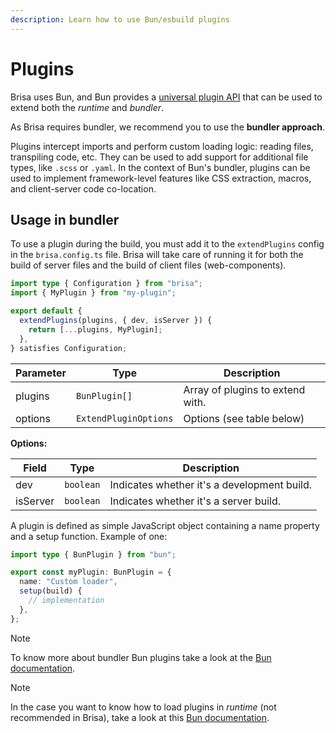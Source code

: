 ```yaml
---
description: Learn how to use Bun/esbuild plugins
---
```


# Plugins

Brisa uses Bun, and Bun provides a [universal plugin API](https://bun.sh/docs/runtime/plugins) that can be used to extend both the _runtime_ and _bundler_.

As Brisa requires bundler, we recommend you to use the **bundler approach**.

Plugins intercept imports and perform custom loading logic: reading files, transpiling code, etc. They can be used to add support for additional file types, like `.scss` or `.yaml`. In the context of Bun's bundler, plugins can be used to implement framework-level features like CSS extraction, macros, and client-server code co-location.

## Usage in bundler

To use a plugin during the build, you must add it to the `extendPlugins` config in the `brisa.config.ts` file. Brisa will take care of running it for both the build of server files and the build of client files (web-components).

```ts filename="brisa.config.ts"
import type { Configuration } from "brisa";
import { MyPlugin } from "my-plugin";

export default {
  extendPlugins(plugins, { dev, isServer }) {
    return [...plugins, MyPlugin];
  },
} satisfies Configuration;
```

| Parameter | Type                  | Description                      |
| --------- | --------------------- | -------------------------------- |
| plugins   | `BunPlugin[]`         | Array of plugins to extend with. |
| options   | `ExtendPluginOptions` | Options (see table below)        |

**Options:**

| Field    | Type      | Description                                 |
| -------- | --------- | ------------------------------------------- |
| dev      | `boolean` | Indicates whether it's a development build. |
| isServer | `boolean` | Indicates whether it's a server build.      |

A plugin is defined as simple JavaScript object containing a name property and a setup function. Example of one:

```ts filename="my-plugin.ts"
import type { BunPlugin } from "bun";

export const myPlugin: BunPlugin = {
  name: "Custom loader",
  setup(build) {
    // implementation
  },
};
```

> [!NOTE]
>
> To know more about bundler Bun plugins take a look at the [Bun documentation](https://bun.sh/docs/bundler/plugins).

> [!NOTE]
>
> In the case you want to know how to load plugins in _runtime_ (not recommended in Brisa), take a look at this [Bun documentation](https://bun.sh/docs/runtime/plugins).
